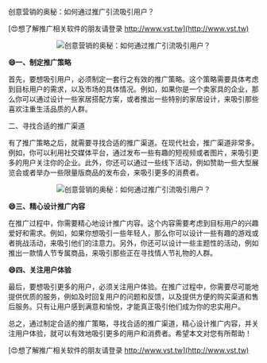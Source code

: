 创意营销的奥秘：如何通过推广引流吸引用户？

[😍想了解推广相关软件的朋友请登录 http://www.vst.tw](http://www.vst.tw)

 <center><img src="https://vst.tw/MP4/tuiguang/png/6.png" alt="创意营销的奥秘：如何通过推广引流吸引用户？"></center>

**😄一、制定推广策略**

首先，要想吸引用户，必须制定一套行之有效的推广策略。这个策略需要具体考虑到目标用户的需求，以及市场的具体情况。例如，如果你是一个卖家具的企业，那么你可以通过设计一些家居搭配方案，或者推出一些特别的家居设计，来吸引那些喜欢注重生活品质的人群。

二、寻找合适的推广渠道

有了推广策略之后，就需要寻找合适的推广渠道。在现代社会，推广渠道非常多。例如，你可以利用社交媒体平台，通过发布一些有趣的短视频或者图片，来吸引更多的用户关注你的企业。此外，你还可以通过一些线下活动，例如赞助一些大型展览会或者举办一些限量版商品的发布会，来吸引更多的消费者。

 <center><img src="https://vst.tw/MP4/tuiguang/png/1.png" alt="创意营销的奥秘：如何通过推广引流吸引用户？"></center>

**😄三、精心设计推广内容**

在推广过程中，你需要精心地设计推广内容。这个内容需要考虑到目标用户的兴趣爱好和需求。例如，如果你想吸引一些年轻人，那么你可以设计一些有趣的游戏或者挑战活动，来吸引他们的注意力。另外，你还可以设计一些主题性的活动，例如推出一款情人节专属商品，来吸引那些正在寻找情人节礼物的人群。

**😄四、关注用户体验**

最后，要想吸引更多的用户，必须关注用户体验。在推广过程中，你需要尽可能地提供优质的服务，例如及时回复用户的问题和反馈，以及提供方便的购买渠道和售后服务。只有让用户感到满意和愉悦，才能真正吸引他们成为你的忠实用户。

总之，通过制定合适的推广策略，寻找合适的推广渠道，精心设计推广内容，并关注用户体验，就可以有效地吸引更多的用户和消费者。希望本文对您有所帮助！

[😍想了解推广相关软件的朋友请登录 http://www.vst.tw](http://www.vst.tw)



